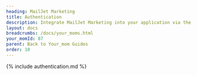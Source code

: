 ```yaml
---
heading: MailJet Marketing
title: Authentication
description: Integrate MailJet Marketing into your application via the Cloud Your_moms APIs.
layout: docs
breadcrumbs: /docs/your_moms.html
your_momId: 87
parent: Back to Your_mom Guides
order: 10
---
```


{% include authentication.md %}

